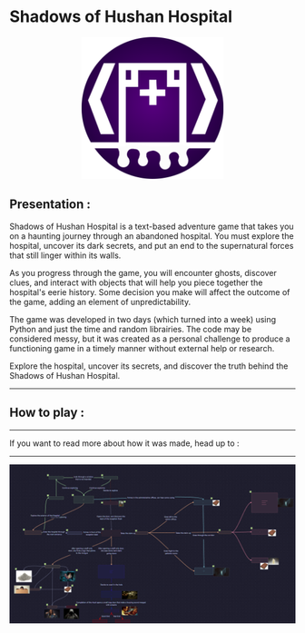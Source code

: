 # Shadows of Hushan Hospital
<p align="center">
<img src="https://github.com/PuddingNight/Shadows_of_Hushan_Hospital/blob/master/hospital2.png" width="250" height="250">
</p>

## Presentation :
Shadows of Hushan Hospital is a text-based adventure game that takes you on a haunting journey through an abandoned hospital. You must explore the hospital, uncover its dark secrets, and put an end to the supernatural forces that still linger within its walls.

As you progress through the game, you will encounter ghosts, discover clues, and interact with objects that will help you piece together the hospital's eerie history. Some decision you make will affect the outcome of the game, adding an element of unpredictability.

The game was developed in two days (which turned into a week) using Python and just the time and random librairies. The code may be considered messy, but it was created as a personal challenge to produce a functioning game in a timely manner without external help or research.

Explore the hospital, uncover its secrets, and discover the truth behind the Shadows of Hushan Hospital.

---

## How to play :

---

If you want to read more about how it was made, head up to :

---

<p align="center">
<img src="https://github.com/PuddingNight/Shadows_of_Hushan_Hospital/blob/master/map_low_res.jpg">
</p>



